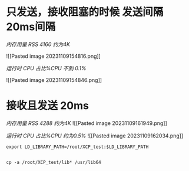 

# 只发送，接收阻塞的时候 发送间隔20ms间隔

*内存用量  RSS  4160   约为4K*

![[Pasted image 20231109154816.png]]

*运行时  CPU 占比%CPU  不到 0.1%*

![[Pasted image 20231109154846.png]]
# 接收且发送 20ms

*内存用量  RSS  4288   约为4K*
![[Pasted image 20231109161949.png]]

*运行时  CPU 占比%CPU  约为0.5%*
![[Pasted image 20231109162034.png]]





```
export LD_LIBRARY_PATH=/root/XCP_test:$LD_LIBRARY_PATH


cp -a /root/XCP_test/lib* /usr/lib64

```